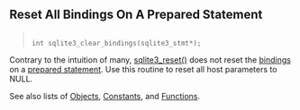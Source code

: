 ## Reset All Bindings On A Prepared Statement




> ```
> 
> int sqlite3_clear_bindings(sqlite3_stmt*);
> 
> ```



Contrary to the intuition of many, [sqlite3\_reset()](../c3ref/reset.html) does not reset
the [bindings](../c3ref/bind_blob.html) on a [prepared statement](../c3ref/stmt.html).
Use this routine to reset all host parameters to NULL.


See also lists of
 [Objects](../c3ref/objlist.html),
 [Constants](../c3ref/constlist.html), and
 [Functions](../c3ref/funclist.html).



